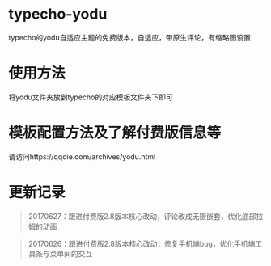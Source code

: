 # typecho-yodu
typecho的yodu自适应主题的免费版本，自适应，带原生评论，有缩略图设置

# 使用方法
将yodu文件夹放到typecho的对应模板文件夹下即可

# 模板配置方法及了解付费版信息等
请访问https://qqdie.com/archives/yodu.html

# 更新记录

> 20170627：跟进付费版2.8版本核心改动，评论改成无限嵌套，优化底部拉姆的动画

> 20170626：跟进付费版2.8版本核心改动，修复手机端bug，优化手机端工具条与菜单间的交互 
